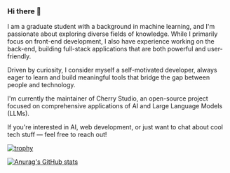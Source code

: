 ### Hi there 👋

I am a graduate student with a background in machine learning, and I'm passionate about exploring diverse fields of knowledge. While I primarily focus on front-end development, I also have experience working on the back-end, building full-stack applications that are both powerful and user-friendly.

Driven by curiosity, I consider myself a self-motivated developer, always eager to learn and build meaningful tools that bridge the gap between people and technology.

I'm currently the maintainer of Cherry Studio, an open-source project focused on comprehensive applications of AI and Large Language Models (LLMs).

If you're interested in AI, web development, or just want to chat about cool tech stuff — feel free to reach out!

[![trophy](https://trophygh.kolioaris.xyz/?username=eurfelux)](https://github.com/ryo-ma/github-profile-trophy)

[![Anurag's GitHub stats](https://github-readme-stats.vercel.app/api?username=eurfelux&theme=tokyonight)](https://github.com/anuraghazra/github-readme-stats)

<!--
**EurFelux/eurfelux** is a ✨ _special_ ✨ repository because its `README.md` (this file) appears on your GitHub profile.

Here are some ideas to get you started:

- 🔭 I’m currently working on ...
- 🌱 I’m currently learning ...
- 👯 I’m looking to collaborate on ...
- 🤔 I’m looking for help with ...
- 💬 Ask me about ...
- 📫 How to reach me: ...
- 😄 Pronouns: ...
- ⚡ Fun fact: ...
-->
